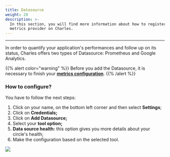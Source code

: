 ```yaml
---
title: Datasource
weight: 28
description: >-
  In this section, you will find more information about how to register your
  metrics provider on Charles.
---
```


---

In order to quantify your application's performances and follow up on its status, Charles offers two types of Datasource: Prometheus and Google Analytics. 

{{% alert color="warning" %}}
Before you add the Datasource, it is necessary to finish your [**metrics configuration**](/reference/metrics/setting-up-your-metrics/).
{{% /alert %}}

### **How to configure?** 

You have to follow the next steps: 

1. Click on your name, on the bottom left corner and then select **Settings**;
2. Click on **Credentials;**
3. Click on **Add Datasource;**
4. Select your **tool option;** 
5. **Data source health:** this option gives you more details about your circle's health; 
6. Make the configuration based on the selected tool. 

![](/shared/workspace_datasource.gif)
